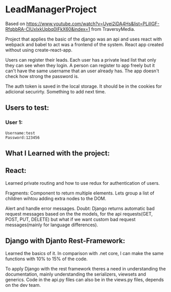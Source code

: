 # LeadManagerProject

Based on https://www.youtube.com/watch?v=Uyei2iDA4Hs&list=PLillGF-RfqbbRA-CIUxlxkUpbq0IFkX60&index=1 from TraversyMedia.

Project that applies the basic of the django was an api and uses react with webpack and babel to act was a frontend of the system.
React app created without using create-react-app.

Users can register their leads. Each user has a private lead list that only they can see when they login. A person can register to app freely but it can't have the same username that an user already has. The app doesn't check how strong the password is.

The auth token is saved in the local storage. It should be in the cookies for adicional securirty. Something to add next time.

## Users to test:

### User 1:

    Username:test
    Password:123456

## What I Learned with the project:

## React:

Learned private routing and how to use redux for authentication of users.

Fragments: Component to return multiple elements. Lets group a list of children wihtou adding extra nodes to the DOM.

Alert and handle error messages. Doubt: Django returns automatic bad request messages based on the the models, for the api requests(GET, POST, PUT, DELETE) but what if we want custom bad request messages(mainly for language differences).

## Django with Djanto Rest-Framework:

Learned the basics of it.
In comparison with .net core, I can make the same functions with 10% to 15% of the code.

To apply Django with the rest framework theres a need in understanding the documentation, mainly understanding the serializers, viewsets and generics. Code in the api.py files can also be in the views.py files, depends on the dev team.

